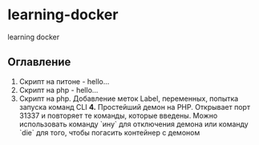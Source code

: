 # learning-docker
learning docker
## Оглавление
<ol>
<b><li></b> Скрипт на питоне - hello...
<b><li></b> Скрипт на php - hello...
<b><li></b> Скрипт на php. Добавление меток Label, переменных, попытка запуска команд CLI
<b>4.</b> Простейший демон на PHP. Открывает порт 31337 и повторяет те команды, которые введены. Можно использовать команду 
`ину` 
для отключения демона или команду
`die`
для того, чтобы погасить контейнер с демоном
</ol>

